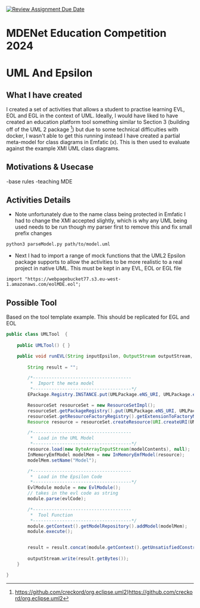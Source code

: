[![Review Assignment Due Date](https://classroom.github.com/assets/deadline-readme-button-24ddc0f5d75046c5622901739e7c5dd533143b0c8e959d652212380cedb1ea36.svg)](https://classroom.github.com/a/SVxIruZC)
# MDENet Education Competition 2024

# UML And Epsilon

## What I have created
I created a set of activities that allows a student to practise learning EVL, EOL and EGL in the context of UML. Ideally, I would have liked to have created an education platform tool something similar to Section 3 (building off of the UML 2 package [^1]) but due to some technical difficulties with docker, I wasn't able to get this running instead I have created a partial meta-model for class diagrams in Emfatic (x). This is then used to evaluate against the example XMI UML class diagrams.

## Motivations & Usecase
-base rules
-teaching MDE


## Activities Details

* Note unfortunately due to the name class being protected in Emfatic I had to change the XMI accepted slightly, which is why any UML being used needs to be run though my parser first to remove this and fix small prefix changes
```bash
python3 parseModel.py path/to/model.uml
```
* Next I had to import a range of mock functions that the UML2 Epsilon package supports to allow the activities to be more realistic to a real project in native UML. This must be kept in any EVL, EOL or EGL file 
```
import "https://webpagebucket77.s3.eu-west-1.amazonaws.com/eolMDE.eol";

```
## Possible Tool
Based on the tool template example. This should be replicated for EGL and EOL
```Java
public class UMLTool  { 
	
	public UMLTool() { }

    public void runEVL(String inputEpsilon, OutputStream outputStream, JsonObject response) throws Exception {
	
		String result = "";

		/*-------------------------------------
		 *  Import the meta model 
		 *-------------------------------------*/
        EPackage.Registry.INSTANCE.put(UMLPackage.eNS_URI, UMLPackage.eINSTANCE);

        ResourceSet resourceSet = new ResourceSetImpl();
        resourceSet.getPackageRegistry().put(UMLPackage.eNS_URI, UMLPackage.eINSTANCE);
        resourceSet.getResourceFactoryRegistry().getExtensionToFactoryMap().put("*", new UMLResourceFactoryImpl());
        Resource resource = resourceSet.createResource(URI.createURI(UMLPackage.eNS_URI));

        /*-------------------------------------
		 *  Load in the UML Model
		 *-------------------------------------*/
        resource.load(new ByteArrayInputStream(modelContents), null);
        InMemoryEmfModel modelMem = new InMemoryEmfModel(resource);
        modelMem.setName("Model");

		/*-------------------------------------
		 *  Load in the Epsilon Code
		 *-------------------------------------*/
        EvlModule module = new EvlModule();
        // takes in the evl code as string
        module.parse(evlCode);

		/*-------------------------------------
		 *  Tool Function 
		 *-------------------------------------*/	
        module.getContext().getModelRepository().addModel(modelMem);
        module.execute();


		result = result.concat(module.getContext().getUnsatisfiedConstraints().toString());  
		
		outputStream.write(result.getBytes());
	}

}

```

[^1]: https://github.com/creckord/org.eclipse.uml2)https://github.com/creckord/org.eclipse.uml2
